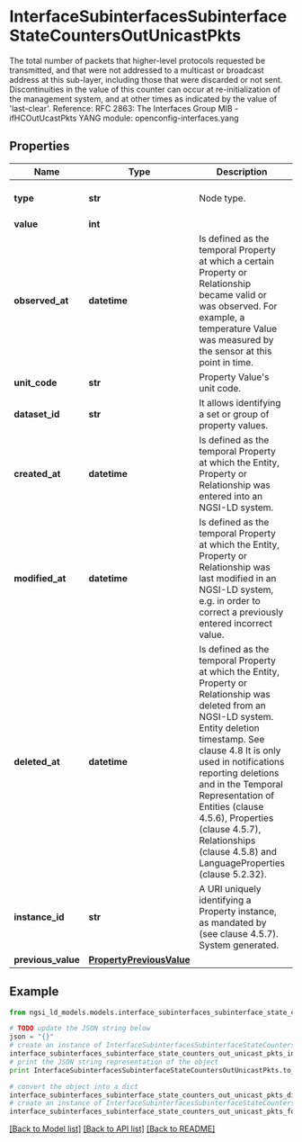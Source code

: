 # InterfaceSubinterfacesSubinterfaceStateCountersOutUnicastPkts

The total number of packets that higher-level protocols requested be transmitted, and that were not addressed to a multicast or broadcast address at this sub-layer, including those that were discarded or not sent.  Discontinuities in the value of this counter can occur at re-initialization of the management system, and at other times as indicated by the value of 'last-clear'.  Reference: RFC 2863: The Interfaces Group MIB - ifHCOutUcastPkts  YANG module: openconfig-interfaces.yang 

## Properties

Name | Type | Description | Notes
------------ | ------------- | ------------- | -------------
**type** | **str** | Node type.  | [optional] [default to 'Property']
**value** | **int** |  | 
**observed_at** | **datetime** | Is defined as the temporal Property at which a certain Property or Relationship became valid or was observed. For example, a temperature Value was measured by the sensor at this point in time.  | [optional] 
**unit_code** | **str** | Property Value&#39;s unit code.  | [optional] 
**dataset_id** | **str** | It allows identifying a set or group of property values.  | [optional] 
**created_at** | **datetime** | Is defined as the temporal Property at which the Entity, Property or Relationship was entered into an NGSI-LD system.  | [optional] [readonly] 
**modified_at** | **datetime** | Is defined as the temporal Property at which the Entity, Property or Relationship was last modified in an NGSI-LD system, e.g. in order to correct a previously entered incorrect value.  | [optional] [readonly] 
**deleted_at** | **datetime** | Is defined as the temporal Property at which the Entity, Property or Relationship was deleted from an NGSI-LD system.  Entity deletion timestamp. See clause 4.8 It is only used in notifications reporting deletions and in the Temporal Representation of Entities (clause 4.5.6), Properties (clause 4.5.7), Relationships (clause 4.5.8) and LanguageProperties (clause 5.2.32).  | [optional] [readonly] 
**instance_id** | **str** | A URI uniquely identifying a Property instance, as mandated by (see clause 4.5.7). System generated.  | [optional] [readonly] 
**previous_value** | [**PropertyPreviousValue**](PropertyPreviousValue.md) |  | [optional] 

## Example

```python
from ngsi_ld_models.models.interface_subinterfaces_subinterface_state_counters_out_unicast_pkts import InterfaceSubinterfacesSubinterfaceStateCountersOutUnicastPkts

# TODO update the JSON string below
json = "{}"
# create an instance of InterfaceSubinterfacesSubinterfaceStateCountersOutUnicastPkts from a JSON string
interface_subinterfaces_subinterface_state_counters_out_unicast_pkts_instance = InterfaceSubinterfacesSubinterfaceStateCountersOutUnicastPkts.from_json(json)
# print the JSON string representation of the object
print InterfaceSubinterfacesSubinterfaceStateCountersOutUnicastPkts.to_json()

# convert the object into a dict
interface_subinterfaces_subinterface_state_counters_out_unicast_pkts_dict = interface_subinterfaces_subinterface_state_counters_out_unicast_pkts_instance.to_dict()
# create an instance of InterfaceSubinterfacesSubinterfaceStateCountersOutUnicastPkts from a dict
interface_subinterfaces_subinterface_state_counters_out_unicast_pkts_form_dict = interface_subinterfaces_subinterface_state_counters_out_unicast_pkts.from_dict(interface_subinterfaces_subinterface_state_counters_out_unicast_pkts_dict)
```
[[Back to Model list]](../README.md#documentation-for-models) [[Back to API list]](../README.md#documentation-for-api-endpoints) [[Back to README]](../README.md)



